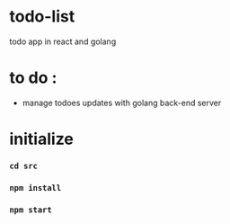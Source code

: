# todo-list
todo app in react and golang

# to do :
- manage todoes updates with golang back-end server

# initialize

### `cd src`
### `npm install`
### `npm start`
